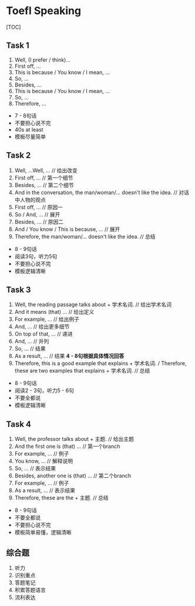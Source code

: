 # Toefl Speaking
[TOC]
## Task 1
1. Well, (I prefer / think)...
2. First off, ...
3. This is because / You know / I mean, ...
4. So, ...
5. Besides, ...
6. This is because / You know / I mean, ...
7. So, ...
8. Therefore, ...

- 7 - 8句话
- 不要担心说不完
- 40s at least
- 模板尽量简单

## Task 2
1. Well, ...Well, ... // 给出改变
2. First off, ... // 第一个细节
3. Besides, ... // 第二个细节
4. And in the conversation, the man/woman/... doesn't like the idea. // 对话中人物的观点
5. First off, ... // 原因一
6. So / And, ... // 展开
7. Besides, ... // 原因二
8. And / You know / This is because, ... // 展开
9. Therefore, the man/woman/... doesn't like the idea. // 总结

- 8 - 9句话
- 阅读3句，听力5句
- 不要担心说不完
- 模板逻辑清晰

## Task 3
1. Well, the reading passage talks about + 学术名词. // 给出学术名词
2. And it means (that) ... // 给出定义
3. For example, ... // 给出例子
4. And, ... // 给出更多细节
5. On top of that, ... // 递进
6. And, ... // 并列
7. So, ... // 结果
8. As a result, ... // 结果
**4 - 8句根据具体情况回答**
9. Therefore, this is a good example that explains + 学术名词. / Therefore, these are two examples that explains + 学术名词. // 总结

- 8 - 9句话
- 阅读2 - 3句，听力5 - 6句
- 不要全都说
- 模板逻辑清晰

## Task 4
1. Well, the professor talks about + 主题. // 给出主题
2. And the first one is (that) ... // 第一个branch
3. For example, ... // 例子
4. You know, ... // 解释说明
5. So, ... // 表示结果
6. Besides, another one is (that) ... // 第二个branch
7. For example, ... // 例子
8. As a result, ... // 表示结果
9. Therefore, these are the + 主题. // 总结

- 8 - 9句话
- 不要全都说
- 不要担心说不完
- 模板简单易懂，逻辑清晰

## 综合题
1. 听力
2. 识别重点
3. 答题笔记
4. 积累答题语言
5. 流利表达
